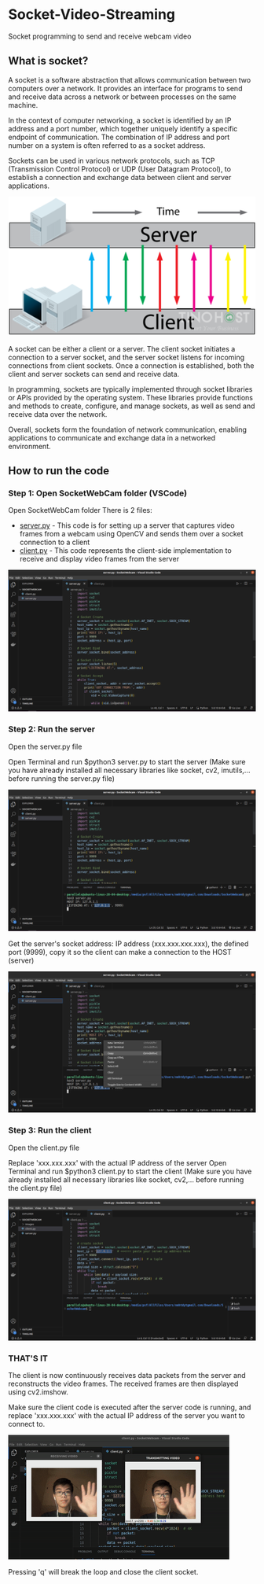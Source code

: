 # Socket-Video-Streaming
Socket programming to send and receive webcam video
## What is socket?
A socket is a software abstraction that allows communication between two computers over a network. It provides an interface for programs to send and receive data across a network or between processes on the same machine.

In the context of computer networking, a socket is identified by an IP address and a port number, which together uniquely identify a specific endpoint of communication. The combination of IP address and port number on a system is often referred to as a socket address.

Sockets can be used in various network protocols, such as TCP (Transmission Control Protocol) or UDP (User Datagram Protocol), to establish a connection and exchange data between client and server applications.

<img src="https://github.com/Qyt0109/Socket-Video-Streaming/blob/main/SocketWebcam/Images/socket.png">

A socket can be either a client or a server. The client socket initiates a connection to a server socket, and the server socket listens for incoming connections from client sockets. Once a connection is established, both the client and server sockets can send and receive data.

In programming, sockets are typically implemented through socket libraries or APIs provided by the operating system. These libraries provide functions and methods to create, configure, and manage sockets, as well as send and receive data over the network.

Overall, sockets form the foundation of network communication, enabling applications to communicate and exchange data in a networked environment.

## How to run the code

### Step 1: Open SocketWebCam folder (VSCode)
Open SocketWebCam folder
There is 2 files:
<ul>
  <li><a href="https://github.com/Qyt0109/Socket-Video-Streaming/blob/main/SocketWebcam/server.py">server.py</a> - This code is for setting up a server that captures video frames from a webcam using OpenCV and sends them over a socket connection to a client</li>
  <li><a href="https://github.com/Qyt0109/Socket-Video-Streaming/blob/main/SocketWebcam/client.py">client.py</a> - This code represents the client-side implementation to receive and display video frames from the server</li>
</ul>

<img src="https://github.com/Qyt0109/Socket-Video-Streaming/blob/main/SocketWebcam/Images/1.png">

### Step 2: Run the server
Open the server.py file

Open Terminal and run $python3 server.py to start the server (Make sure you have already installed all necessary libraries like socket, cv2, imutils,... before running the server.py file)

<img src="https://github.com/Qyt0109/Socket-Video-Streaming/blob/main/SocketWebcam/Images/2.png">

Get the server's socket address: IP address (xxx.xxx.xxx.xxx), the defined port (9999), copy it so the client can make a connection to the HOST (server)

<img src="https://github.com/Qyt0109/Socket-Video-Streaming/blob/main/SocketWebcam/Images/3.png">

### Step 3: Run the client
Open the client.py file

Replace <a>'xxx.xxx.xxx'</a> with the actual IP address of the server
Open Terminal and run $python3 client.py to start the client (Make sure you have already installed all necessary libraries like socket, cv2,... before running the client.py file)
  
<img src="https://github.com/Qyt0109/Socket-Video-Streaming/blob/main/SocketWebcam/Images/4.png">

### THAT'S IT
<p>The client is now continuously receives data packets from the server and reconstructs the video frames. The received frames are then displayed using cv2.imshow.</p>
<p>Make sure the client code is executed after the server code is running, and replace <a>'xxx.xxx.xxx'</a> with the actual IP address of the server you want to connect to.</p>
<p><img src="https://github.com/Qyt0109/Socket-Video-Streaming/blob/main/SocketWebcam/Images/5.gif"></p>
<p>Pressing 'q' will break the loop and close the client socket.</p>
